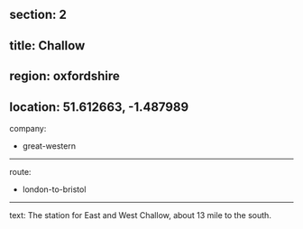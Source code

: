 section: 2
----
title: Challow
----
region: oxfordshire
----
location: 51.612663, -1.487989
----
company:
- great-western
----
route:
- london-to-bristol
----
text: The station for East and West Challow, about 13 mile to the south.
